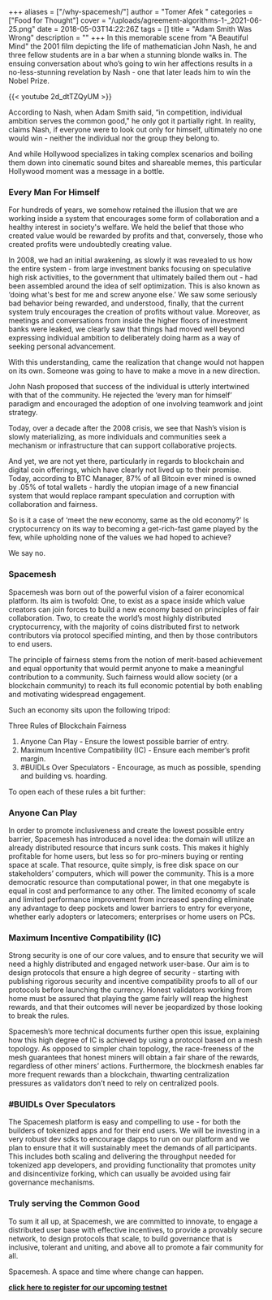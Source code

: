 +++
aliases = ["/why-spacemesh/"]
author = "Tomer Afek "
categories = ["Food for Thought"]
cover = "/uploads/agreement-algorithms-1-_2021-06-25.png"
date = 2018-05-03T14:22:26Z
tags = []
title = "Adam Smith Was Wrong"
description = ""
+++
In this memorable scene from "A Beautiful Mind" the 2001 film depicting the life of mathematician John Nash, he and three fellow students are in a bar when a stunning blonde walks in. The ensuing conversation about who’s going to win her affections results in a no-less-stunning revelation by Nash - one that later leads him to win the Nobel Prize.

{{< youtube 2d_dtTZQyUM >}}

According to Nash, when Adam Smith said, “in competition, individual ambition serves the common good," he only got it partially right. In reality, claims Nash, if everyone were to look out only for himself, ultimately no one would win - neither the individual nor the group they belong to.

And while Hollywood specializes in taking complex scenarios and boiling them down into cinematic sound bites and shareable memes, this particular Hollywood moment was a message in a bottle.

### Every Man For Himself

For hundreds of years, we somehow retained the illusion that we are working inside a system that encourages some form of collaboration and a healthy interest in society's welfare. We held the belief that those who created value would be rewarded by profits and that, conversely, those who created profits were undoubtedly creating value.

In 2008, we had an initial awakening, as slowly it was revealed to us how the entire system - from large investment banks focusing on speculative high risk activities, to the government that ultimately bailed them out - had been assembled around the idea of self optimization. This is also known as ‘doing what's best for me and screw anyone else.’ We saw some seriously bad behavior being rewarded, and understood, finally, that the current system truly encourages the creation of profits without value. Moreover, as meetings and conversations from inside the higher floors of investment banks were leaked, we clearly saw that things had moved well beyond expressing individual ambition to deliberately doing harm as a way of seeking personal advancement.

With this understanding, came the realization that change would not happen on its own. Someone was going to have to make a move in a new direction.

John Nash proposed that success of the individual is utterly intertwined with that of the community. He rejected the ‘every man for himself’ paradigm and encouraged the adoption of one involving teamwork and joint strategy.

Today, over a decade after the 2008 crisis, we see that Nash’s vision is slowly materializing, as more individuals and communities seek a mechanism or infrastructure that can support collaborative projects.

And yet, we are not yet there, particularly in regards to blockchain and digital coin offerings, which have clearly not lived up to their promise. Today, according to BTC Manager, 87% of all Bitcoin ever mined is owned by .05% of total wallets - hardly the utopian image of a new financial system that would replace rampant speculation and corruption with collaboration and fairness.

So is it a case of ‘meet the new economy, same as the old economy?’ Is cryptocurrency on its way to becoming a get-rich-fast game played by the few, while upholding none of the values we had hoped to achieve?

We say no.

### Spacemesh

Spacemesh was born out of the powerful vision of a fairer economical platform. Its aim is twofold: One, to exist as a space inside which value creators can join forces to build a new economy based on principles of fair collaboration. Two, to create the world’s most highly distributed cryptocurrency, with the majority of coins distributed first to network contributors via protocol specified minting, and then by those contributors to end users.

The principle of fairness stems from the notion of merit-based achievement and equal opportunity that would permit anyone to make a meaningful contribution to a community. Such fairness would allow society (or a blockchain community) to reach its full economic potential by both enabling and motivating widespread engagement.

Such an economy sits upon the following tripod:

Three Rules of Blockchain Fairness

1. Anyone Can Play - Ensure the lowest possible barrier of entry.
2. Maximum Incentive Compatibility (IC) - Ensure each member’s profit margin.
3. #BUIDLs Over Speculators - Encourage, as much as possible, spending and building vs. hoarding.

To open each of these rules a bit further:

### Anyone Can Play

In order to promote inclusiveness and create the lowest possible entry barrier, Spacemesh has introduced a novel idea: the domain will utilize an already distributed resource that incurs sunk costs. This makes it highly profitable for home users, but less so for pro-miners buying or renting space at scale. That resource, quite simply, is free disk space on our stakeholders’ computers, which will power the community. This is a more democratic resource than computational power, in that one megabyte is equal in cost and performance to any other. The limited economy of scale and limited performance improvement from increased spending eliminate any advantage to deep pockets and lower barriers to entry for everyone, whether early adopters or latecomers; enterprises or home users on PCs.

### Maximum Incentive Compatibility (IC)

Strong security is one of our core values, and to ensure that security we will need a highly distributed and engaged network user-base. Our aim is to design protocols that ensure a high degree of security - starting with publishing rigorous security and incentive compatibility proofs to all of our protocols before launching the currency. Honest validators working from home must be assured that playing the game fairly will reap the highest rewards, and that their outcomes will never be jeopardized by those looking to break the rules.

Spacemesh’s more technical documents further open this issue, explaining how this high degree of IC is achieved by using a protocol based on a mesh topology. As opposed to simpler chain topology, the race-freeness of the mesh guarantees that honest miners will obtain a fair share of the rewards, regardless of other miners’ actions. Furthermore, the blockmesh enables far more frequent rewards than a blockchain, thwarting centralization pressures as validators don’t need to rely on centralized pools.

### #BUIDLs Over Speculators

The Spacemesh platform is easy and compelling to use - for both the builders of tokenized apps and for their end users. We will be investing in a very robust dev sdks to encourage dapps to run on our platform and we plan to ensure that it will sustainably meet the demands of all participants. This includes both scaling and delivering the throughput needed for tokenized app developers, and providing functionality that promotes unity and disincentivize forking, which can usually be avoided using fair governance mechanisms.

### Truly serving the Common Good

To sum it all up, at Spacemesh, we are committed to innovate, to engage a distributed user base with effective incentives, to provide a provably secure network, to design protocols that scale, to build governance that is inclusive, tolerant and uniting, and above all to promote a fair community for all.

Spacemesh. A space and time where change can happen.

[**click here to register for our upcoming testnet**](https://spacemesh.io/why-spacemesh/#)
